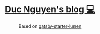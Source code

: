 <div align="center">
    <h1>
        <a href="https://duc-nguyen.xyz">Duc Nguyen's blog 💻</a>
    </h1>
    <p>
        Based on <a href="https://github.com/alxshelepenok/gatsby-starter-lumen">gatsby-starter-lumen</a>
    </p>
</div>
